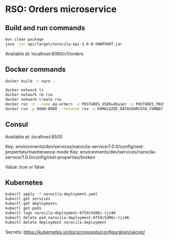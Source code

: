 # RSO: Orders microservice

## Build and run commands
```bash
mvn clean package
java -jar api/target/narocila-api-1.0.0-SNAPSHOT.jar
```
Available at: localhost:8080/v1/orders

## Docker commands
```bash
docker build -t naro .
```

```bash
docker network ls  
docker network rm rso
docker network create rso
docker run -d --name pg-orders -e POSTGRES_USER=dbuser -e POSTGRES_PASSWORD=postgres -e POSTGRES_DB=narocila -p 5432:5432 --network rso postgres
docker run -p 8080:8080 --network rso -e KUMULUZEE_DATASOURCES0_CONNECTIONURL=jdbc:postgresql://pg-orders:5432/narocila naro
```

## Consul
Available at: localhost:8500

Key: environments/dev/services/narocila-service/1.0.0/config/rest-properties/maintenance-mode
Key: environments/dev/services/narocila-service/1.0.0/config/rest-properties/broken

Value: true or false

## Kubernetes
```bash
kubectl apply -f narocila-deployment.yaml 
kubectl get services 
kubectl get deployments
kubectl get pods
kubectl logs narocila-deployment-6f59c5d96c-rjz46
kubectl delete pod narocila-deployment-6f59c5d96c-rjz46
kubectl delete deployment narocila-deployment
```
Secrets: https://kubernetes.io/docs/concepts/configuration/secret/

